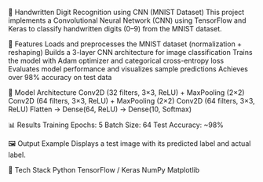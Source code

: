🧠 Handwritten Digit Recognition using CNN (MNIST Dataset)
This project implements a Convolutional Neural Network (CNN) using TensorFlow and Keras to classify handwritten digits (0–9) from the MNIST dataset.

🚀 Features
Loads and preprocesses the MNIST dataset (normalization + reshaping)
Builds a 3-layer CNN architecture for image classification
Trains the model with Adam optimizer and categorical cross-entropy loss
Evaluates model performance and visualizes sample predictions
Achieves over 98% accuracy on test data

🧩 Model Architecture
Conv2D (32 filters, 3×3, ReLU) + MaxPooling (2×2)
Conv2D (64 filters, 3×3, ReLU) + MaxPooling (2×2)
Conv2D (64 filters, 3×3, ReLU)
Flatten → Dense(64, ReLU) → Dense(10, Softmax)

📊 Results
Training Epochs: 5
Batch Size: 64
Test Accuracy: ~98%

🖼️ Output Example
Displays a test image with its predicted label and actual label.

🧰 Tech Stack
Python
TensorFlow / Keras
NumPy
Matplotlib
